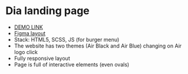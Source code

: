 # Dia landing page
  - [DEMO LINK](https://yazheviks.github.io/layout_dia/)
  - [Figma layout](https://www.figma.com/file/vhfzZ7SqWGkMGd5iCDdBCy/Air-(formerly-Dia)?node-id=0%3A1)
  - Stack: HTML5, SCSS, JS (for burger menu)
  - The website has two themes (Air Black and Air Blue) changing on Air logo click
  - Fully responsive layout
  - Page is full of interactive elements (even ovals)
